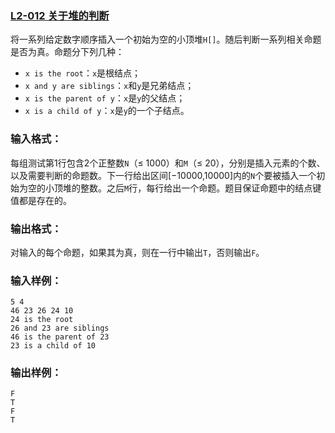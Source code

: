 ### [**L2-012 关于堆的判断**](https://pintia.cn/problem-sets/994805046380707840/problems/994805064676261888)



将一系列给定数字顺序插入一个初始为空的小顶堆`H[]`。随后判断一系列相关命题是否为真。命题分下列几种：

- `x is the root`：`x`是根结点；
- `x and y are siblings`：`x`和`y`是兄弟结点；
- `x is the parent of y`：`x`是`y`的父结点；
- `x is a child of y`：`x`是`y`的一个子结点。

### 输入格式：

每组测试第1行包含2个正整数`N`（≤ 1000）和`M`（≤ 20），分别是插入元素的个数、以及需要判断的命题数。下一行给出区间[−10000,10000]内的`N`个要被插入一个初始为空的小顶堆的整数。之后`M`行，每行给出一个命题。题目保证命题中的结点键值都是存在的。

### 输出格式：

对输入的每个命题，如果其为真，则在一行中输出`T`，否则输出`F`。

### 输入样例：

```in
5 4
46 23 26 24 10
24 is the root
26 and 23 are siblings
46 is the parent of 23
23 is a child of 10
```

### 输出样例：

```out
F
T
F
T
```





```cpp

```

